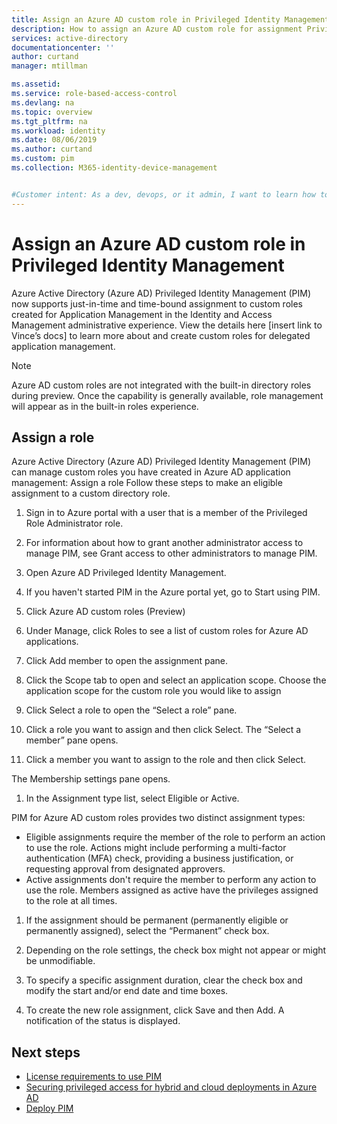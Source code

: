 ```yaml
---
title: Assign an Azure AD custom role in Privileged Identity Management (PIM) | Microsoft Docs
description: How to assign an Azure AD custom role for assignment Privileged Identity Management (PIM)
services: active-directory
documentationcenter: ''
author: curtand
manager: mtillman

ms.assetid: 
ms.service: role-based-access-control
ms.devlang: na
ms.topic: overview
ms.tgt_pltfrm: na
ms.workload: identity
ms.date: 08/06/2019
ms.author: curtand
ms.custom: pim 
ms.collection: M365-identity-device-management


#Customer intent: As a dev, devops, or it admin, I want to learn how to activate Azure AD custom roles, so that I can grant access to resources using this new capability.
---
```


# Assign an Azure AD custom role in Privileged Identity Management

Azure Active Directory (Azure AD) Privileged Identity Management (PIM) now supports just-in-time and time-bound assignment to custom roles created for Application Management in the Identity and Access Management administrative experience. View the details here [insert link to Vince’s docs] to learn more about and create custom roles for delegated application management.

> [!NOTE]
> Azure AD custom roles are not integrated with the built-in directory roles during preview. Once the capability is generally available, role management will appear as in the built-in roles experience.

## Assign a role

Azure Active Directory (Azure AD) Privileged Identity Management (PIM) can manage custom roles you have created in Azure AD application management:
Assign a role
Follow these steps to make an eligible assignment to a custom directory role.
1.	Sign in to Azure portal with a user that is a member of the Privileged Role Administrator role.
1.	For information about how to grant another administrator access to manage PIM, see Grant access to other administrators to manage PIM.
1.	Open Azure AD Privileged Identity Management.
1.	If you haven't started PIM in the Azure portal yet, go to Start using PIM.
1.	Click Azure AD custom roles (Preview)
 
1.	Under Manage, click Roles to see a list of custom roles for Azure AD applications.
 
1.	Click Add member to open the assignment pane.
1.	Click the Scope tab to open and select an application scope. Choose the application scope for the custom role you would like to assign
 
1.	Click Select a role to open the “Select a role” pane.
 

1.	Click a role you want to assign and then click Select. The “Select a member” pane opens.

1.	Click a member you want to assign to the role and then click Select.
 

The Membership settings pane opens.
1.	In the Assignment type list, select Eligible or Active.
 
PIM for Azure AD custom roles provides two distinct assignment types:
- Eligible assignments require the member of the role to perform an action to use the role. Actions might include performing a multi-factor authentication (MFA) check, providing a business justification, or requesting approval from designated approvers.
- Active assignments don't require the member to perform any action to use the role. Members assigned as active have the privileges assigned to the role at all times.

1.	If the assignment should be permanent (permanently eligible or permanently assigned), select the “Permanent” check box.
1.	Depending on the role settings, the check box might not appear or might be unmodifiable.
1.	To specify a specific assignment duration, clear the check box and modify the start and/or end date and time boxes.
 
1.	To create the new role assignment, click Save and then Add. A notification of the status is displayed.

## Next steps

- [License requirements to use PIM](subscription-requirements.md)
- [Securing privileged access for hybrid and cloud deployments in Azure AD](../users-groups-roles/directory-admin-roles-secure.md?toc=%2fazure%2factive-directory%2fprivileged-identity-management%2ftoc.json)
- [Deploy PIM](pim-deployment-plan.md)
